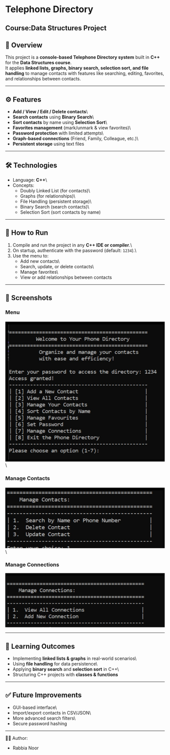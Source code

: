 # Telephone Directory 
## Course:Data Structures Project

## 📌 Overview

This project is a **console-based Telephone Directory system** built in
**C++** for the **Data Structures course**.\
It applies **linked lists, graphs, binary search, selection sort, and
file handling** to manage contacts with features like searching,
editing, favorites, and relationships between contacts.

------------------------------------------------------------------------

## ⚙️ Features

-   **Add / View / Edit / Delete contacts**\
-   **Search contacts** using **Binary Search**\
-   **Sort contacts** by name using **Selection Sort**\
-   **Favorites management** (mark/unmark & view favorites)\
-   **Password protection** with limited attempts\
-   **Graph-based connections** (Friend, Family, Colleague, etc.)\
-   **Persistent storage** using text files

------------------------------------------------------------------------

## 🛠️ Technologies

-   Language: **C++**\
-   Concepts:
    -   Doubly Linked List (for contacts)\
    -   Graphs (for relationships)\
    -   File Handling (persistent storage)\
    -   Binary Search (search contacts)\
    -   Selection Sort (sort contacts by name)

------------------------------------------------------------------------

## 🚀 How to Run

1.  Compile and run the project in any **C++ IDE or compiler**.\
2.  On startup, authenticate with the password (default: `1234`).\
3.  Use the menu to:
    -   Add new contacts\
    -   Search, update, or delete contacts\
    -   Manage favorites\
    -   View or add relationships between contacts

------------------------------------------------------------------------


## 📸 Screenshots
### Menu  
![Menu](DSA_sc.jpg)\

### Manage Contacts  
![Manage Contacts](DSA_sc2.jpg)\

### Manage Connections  
![Manage Connections](DSA_sc3.jpg)

------------------------------------------------------------------------

## 🎯 Learning Outcomes

-   Implementing **linked lists & graphs** in real-world scenarios\
-   Using **file handling** for data persistence\
-   Applying **binary search** and **selection sort** in C++\
-   Structuring C++ projects with **classes & functions**

------------------------------------------------------------------------

## ✅ Future Improvements

-   GUI-based interface\
-   Import/export contacts in CSV/JSON\
-   More advanced search filters\
-   Secure password hashing

------------------------------------------------------------------------

👨‍💻 Author: 
- Rabbia Noor
